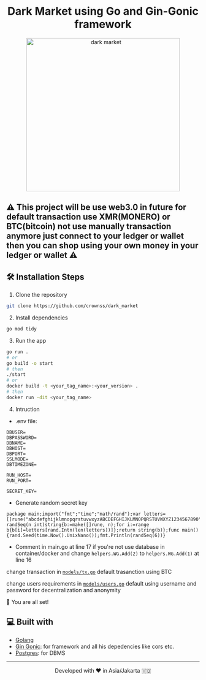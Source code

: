 <h1 align="center">
  Dark Market using Go and Gin-Gonic framework
</h1>

<p align="center"><img src="https://github.com/Crownss/dark_market/blob/master/img/dark_market.jpg" width="400px" alt="dark market" /></p>

## ⚠️ This project will be use web3.0 in future for default transaction use XMR(MONERO) or BTC(bitcoin) not use manually transaction anymore just connect to your ledger or wallet then you can shop using your own money in your ledger or wallet ⚠️

## 🛠️ Installation Steps

1. Clone the repository

```bash
git clone https://github.com/crownss/dark_market
```

2. Install dependencies

```bash
go mod tidy
```

3. Run the app

```bash
go run .
# or
go build -o start
# then
./start
# or
docker build -t <your_tag_name>:<your_version> .
# then
docker run -dit <your_tag_name>
```

4. Intruction
-   .env file: 
```
DBUSER=
DBPASSWORD=
DBNAME=
DBHOST=
DBPORT=
SSLMODE=
DBTIMEZONE=

RUN_HOST=
RUN_PORT=

SECRET_KEY=
```
-   Generate random secret key
```
package main;import("fmt";"time";"math/rand");var letters=[]rune("abcdefghijklmnopqrstuvwxyzABCDEFGHIJKLMNOPQRSTUVWXYZ1234567890");func randSeq(n int)string{b:=make([]rune, n);for i:=range b{b[i]=letters[rand.Intn(len(letters))]};return string(b)};func main(){rand.Seed(time.Now().UnixNano());fmt.Println(randSeq(6))}
```
-   Comment in main.go at line 17 if you're not use database in container/docker and change ```helpers.WG.Add(2)``` to ```helpers.WG.Add(1)``` at line 16


change transaction in [`models/tx.go`](https://github.com/Crownss/dark_market/blob/master/models/tx.go)
default trasanction using BTC

change users requirements in [`models/users.go`](https://github.com/Crownss/dark_market/blob/master/models/users.go)
default using username and password for decentralization and anonymity

🌟 You are all set!

## 💻 Built with

-   [Golang](https://go.dev/)
-   [Gin Gonic](https://github.com/gin-gonic/gin): for framework and all his depedencies like cors etc.
-   [Postgres](https://www.postgresql.org/): for DBMS

<hr>
<p align="center">
Developed with ❤️ in Asia/Jakarta 	🇮🇩
</p>